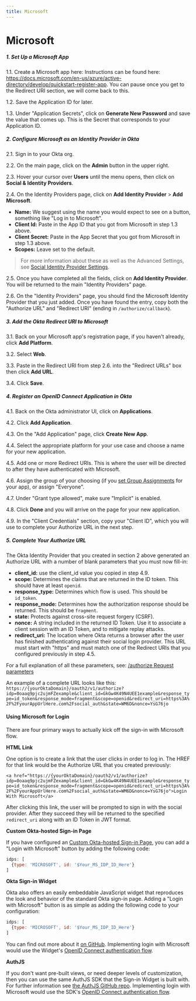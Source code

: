 ```yaml
---
title: Microsoft
---
```


# Microsoft

##### 1. Set Up a Microsoft App

1.1. Create a Microsoft app here: Instructions can be found here: <https://docs.microsoft.com/en-us/azure/active-directory/develop/quickstart-register-app>. You can pause once you get to the Redirect URI section, we will come back to this.

1.2. Save the Application ID for later.

1.3. Under "Application Secrets", click on **Generate New Password** and save the value that comes up. This is the Secret that corresponds to your Application ID.

##### 2. Configure Microsoft as an Identity Provider in Okta

2.1. Sign in to your Okta org.

2.2. On the main page, click on the **Admin** button in the upper right.

2.3. Hover your cursor over **Users** until the menu opens, then click on **Social & Identity Providers**.

2.4. On the Identity Providers page, click on **Add Identity Provider** > **Add Microsoft**.

* **Name:** We suggest using the name you would expect to see on a button, something like "Log in to Microsoft".
* **Client Id:** Paste in the App ID that you got from Microsoft in step 1.3 above.
* **Client Secret:** Paste in the App Secret that you got from Microsoft in step 1.3 above.
* **Scopes:** Leave set to the default.

> For more information about these as well as the Advanced Settings, see [Social Identity Provider Settings](/authentication-guide/social-login/social-settings).

2.5. Once you have completed all the fields, click on **Add Identity Provider**. You will be returned to the main "Identity Providers" page.

2.6. On the "Identity Providers" page, you should find the Microsoft Identity Provider that you just added. Once you have found the entry, copy both the "Authorize URL" and "Redirect URI" (ending in `/authorize/callback`).

##### 3. Add the Okta Redirect URI to Microsoft

3.1. Back on your Microsoft app's registration page, if you haven't already, click **Add Platform**.

3.2. Select **Web**.

3.3. Paste in the Redirect URI from step 2.6. into the "Redirect URLs" box then click **Add URL**.

3.4. Click **Save**.

##### 4. Register an OpenID Connect Application in Okta

4.1. Back on the Okta administrator UI, click on **Applications**.

4.2. Click **Add Application**.

4.3. On the "Add Application" page, click **Create New App**.

4.4. Select the appropriate platform for your use case and choose a name for your new application.

4.5. Add one or more Redirect URIs. This is where the user will be directed to after they have authenticated with Microsoft.

4.6. Assign the group of your choosing (if you [set Group Assignments](/authentication-guide/social-login/social-settings) for your app), or assign "Everyone".

4.7. Under "Grant type allowed", make sure "Implicit" is enabled.

4.8. Click **Done** and you will arrive on the page for your new application.

4.9. In the "Client Credentials" section, copy your "Client ID", which you will use to complete your Authorize URL in the next step.

##### 5. Complete Your Authorize URL

The Okta Identity Provider that you created in section 2 above generated an Authorize URL with a number of blank parameters that you must now fill-in:

* **client_id:** use the client_id value you copied in step 4.9.
* **scope:** Determines the claims that are returned in the ID token. This should have at least `openid`.
* **response_type:** Determines which flow is used. This should be `id_token`.
* **response_mode:** Determines how the authorization response should be returned. This should be `fragment`.
* **state:** Protects against cross-site request forgery (CSRF).
* **nonce:** A string included in the returned ID Token. Use it to associate a client session with an ID Token, and to mitigate replay attacks.
* **redirect_uri:** The location where Okta returns a browser after the user has finished authenticating against their social login provider. This URL must start with "https" and must match one of the Redirect URIs that you configured previously in step 4.5.

For a full explanation of all these parameters, see: [/authorize Request parameters](/docs/reference/api/oidc/#request-parameters)

An example of a complete URL looks like this: `https://{yourOktaDomain}/oauth2/v1/authorize?idp=0oaaq9pjc2ujmFZexample&client_id=GkGw4K49N4UEE1example&response_type=id_token&response_mode=fragment&scope=openid&redirect_uri=https%3A%2F%2FyourAppUrlHere.com%2Fsocial_auth&state=WM6D&nonce=YsG76jo`

#### Using Microsoft for Login

There are four primary ways to actually kick off the sign-in with Microsoft flow.

**HTML Link**

One option is to create a link that the user clicks in order to log in. The HREF for that link would be the Authorize URL that you created previously:

`<a href="https://{yourOktaDomain}/oauth2/v1/authorize?idp=0oaaq9pjc2ujmFZexample&client_id=GkGw4K49N4UEE1example&response_type=id_token&response_mode=fragment&scope=openid&redirect_uri=https%3A%2F%2FyourAppUrlHere.com%2Fsocial_auth&state=WM6D&nonce=YsG76jo">Login With Microsoft</a>`

After clicking this link, the user will be prompted to sign in with the social provider. After they succeed they will be returned to the specified `redirect_uri` along with an ID Token in JWT format.

**Custom Okta-hosted Sign-in Page**

If you have configured an [Custom Okta-hosted Sign-in Page](https://help.okta.com/en/prod/Content/Topics/Settings/custom-okta-hosted-sign-in-page.htm), you can add a "Login with Microsoft" button by adding the following code:

```js
idps: [
  {type: 'MICROSOFT', id: '$Your_MS_IDP_ID_Here'}
]
```

**Okta Sign-in Widget**

Okta also offers an easily embeddable JavaScript widget that reproduces the look and behavior of the standard Okta sign-in page. Adding a "Login with Microsoft" button is as simple as adding the following code to your configuration:

```js
idps: [
  {type: 'MICROSOFT', id: '$Your_MS_IDP_ID_Here'}
]
```

You can find out more about it [on GitHub](https://github.com/okta/okta-signin-widget#okta-sign-in-widget). Implementing login with Microsoft would use the Widget's [OpenID Connect authentication flow](https://github.com/okta/okta-signin-widget#openid-connect).

**AuthJS**


If you don't want pre-built views, or need deeper levels of customization, then you can use the same AuthJS SDK that the Sign-in Widget is built with. For further information see [the AuthJS GitHub repo](https://github.com/okta/okta-auth-js#install). Implementing login with Microsoft would use the SDK's [OpenID Connect authentication flow](https://github.com/okta/okta-auth-js#openid-connect-options).
